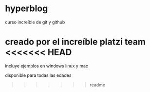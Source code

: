 # hyperblog
curso increíble de git y github

creado por el increíble platzi team
<<<<<<< HEAD
=======

incluye ejemplos en windows linux y mac

disponible para todas las edades
>>>>>>> readme
